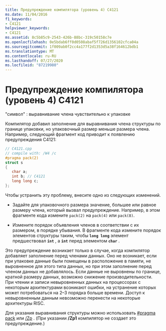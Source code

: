 ```yaml
---
title: Предупреждение компилятора (уровень 4) C4121
ms.date: 11/04/2016
f1_keywords:
- C4121
helpviewer_keywords:
- C4121
ms.assetid: 8c5b85c9-2543-426b-88bc-319c50158c7e
ms.openlocfilehash: 0e5bdab6ff0d0508abaf5f726d1356102cfca04a
ms.sourcegitcommit: 1f009ab0f2cc4a177f2d1353d5a38f164612bdb1
ms.translationtype: MT
ms.contentlocale: ru-RU
ms.lasthandoff: 07/27/2020
ms.locfileid: "87219980"
---
```

# <a name="compiler-warning-level-4-c4121"></a>Предупреждение компилятора (уровень 4) C4121

"символ" : выравнивание члена чувствительно к упаковке

Компилятор добавил заполнение для выравнивания члена структуры по границе упаковки, но упаковочный размер меньше размера члена. Например, следующий фрагмент код приводит к появлению предупреждения C4121:

```cpp
// C4121.cpp
// compile with: /W4 /c
#pragma pack(2)
struct s
{
   char a;
   int b; // C4121
   long long c;
};
```

Чтобы устранить эту проблему, внесите одно из следующих изменений.

- Задайте для упаковочного размера значение, большее или равное размеру члена, который вызвал предупреждение. Например, в этом фрагменте кода измените `pack(2)` на `pack(4)` или `pack(8)`.

- Измените порядок объявления членов в соответствии с их размером, в порядке убывания. В фрагменте кода измените порядок элементов структуры таким, чтобы **`long long`** элемент предшествовал **`int`** , а **`int`** перед элементом **`char`** .

Это предупреждение возникает только в случае, когда компилятор добавляет заполнение перед членами данных. Оно не возникает, если при упаковке данные были помещены в расположение в памяти, не выровненное для этого типа данных, но при этом заполнение перед членом данных не добавлялось. Если данные не выровнены по границе, кратной размеру данных, возможно снижение производительности. При чтении и записи невыровненных данных на процессорах с некоторым архитектурами возникают ошибки, на устранение которых может потребоваться на 2–3 порядка больше времени. Доступ к невыровненным данным невозможно перенести на некоторые архитектуры RISC.

Для указания выравнивания структуры можно использовать [#pragma pack](../../preprocessor/pack.md) или [/Zp](../../build/reference/zp-struct-member-alignment.md) . (При указании **/Zp1** компилятор не создает это предупреждение.)
